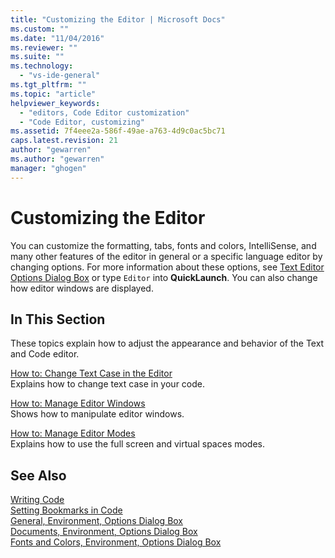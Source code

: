 ```yaml
---
title: "Customizing the Editor | Microsoft Docs"
ms.custom: ""
ms.date: "11/04/2016"
ms.reviewer: ""
ms.suite: ""
ms.technology: 
  - "vs-ide-general"
ms.tgt_pltfrm: ""
ms.topic: "article"
helpviewer_keywords: 
  - "editors, Code Editor customization"
  - "Code Editor, customizing"
ms.assetid: 7f4eee2a-586f-49ae-a763-4d9c0ac5bc71
caps.latest.revision: 21
author: "gewarren"
ms.author: "gewarren"
manager: "ghogen"
---
```

# Customizing the Editor
You can customize the formatting, tabs, fonts and colors, IntelliSense, and many other features of the editor in general or a specific language editor by changing options. For more information about these options, see [Text Editor Options Dialog Box](../ide/reference/text-editor-options-dialog-box.md) or type `Editor` into **QuickLaunch**. You can also change how editor windows are displayed.  
  
## In This Section  
 These topics explain how to adjust the appearance and behavior of the Text and Code editor.  
  
 [How to: Change Text Case in the Editor](../ide/how-to-change-text-case-in-the-editor.md)  
 Explains how to change text case in your code.  
  
 [How to: Manage Editor Windows](../ide/how-to-manage-editor-windows.md)  
 Shows how to manipulate editor windows.  
  
 [How to: Manage Editor Modes](../ide/how-to-manage-editor-modes.md)  
 Explains how to use the full screen and virtual spaces modes.  
  
## See Also  
 [Writing Code](../ide/writing-code-in-the-code-and-text-editor.md)   
 [Setting Bookmarks in Code](../ide/setting-bookmarks-in-code.md)   
 [General, Environment, Options Dialog Box](../ide/reference/general-environment-options-dialog-box.md)   
 [Documents, Environment, Options Dialog Box](../ide/reference/documents-environment-options-dialog-box.md)   
 [Fonts and Colors, Environment, Options Dialog Box](../ide/reference/fonts-and-colors-environment-options-dialog-box.md)